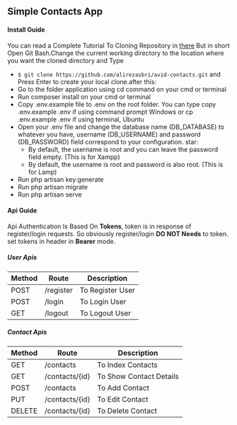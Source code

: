 ## Simple Contacts App

#### Install Guide
You can read a Complete Tutorial To Cloning Repository in [there](https://docs.github.com/en/github/creating-cloning-and-archiving-repositories/cloning-a-repository) But in short Open Git Bash.Change the current working directory to the location where you want the cloned directory and Type
- `$ git clone https://github.com/alirezasbri/avid-contacts.git`
and Press Enter to create your local clone.after this:
- Go to the folder application using cd command on your cmd or terminal
- Run composer install on your cmd or terminal
- Copy .env.example file to .env on the root folder. You can type copy .env.example .env if using command prompt Windows or cp .env.example .env if using terminal, Ubuntu
- Open your .env file and change the database name (DB_DATABASE) to whatever you have, username (DB_USERNAME) and password (DB_PASSWORD) field correspond to your configuration.
star:
    - By default, the username is root and you can leave the password field empty. (This is for Xampp)
    - By default, the username is root and password is also root. (This is for Lamp)
- Run php artisan key:generate
- Run php artisan migrate
- Run php artisan serve

#### Api Guide
Api Authentication Is Based On **Tokens**, token is in response of register/login requests.
So obviously register/login **DO NOT Needs** to token.
set tokens in header in **Bearer** mode.   
##### User Apis
Method | Route | Description
------ | ----- | -----
POST | /register | To Register User
POST | /login | To Login User
GET | /logout | To Logout User

##### Contact Apis
Method | Route | Description
------ | ----- | -----
GET | /contacts | To Index Contacts
GET | /contacts/{id} | To Show Contact Details
POST | /contacts | To Add Contact
PUT | /contacts/{id} | To Edit Contact
DELETE | /contacts/{id} | To Delete Contact
